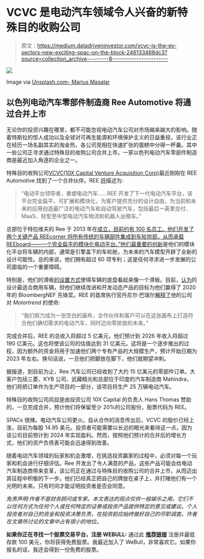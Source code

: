 # VCVC 是电动汽车领域令人兴奋的新特殊目的收购公司

> 原文：<https://medium.datadriveninvestor.com/vcvc-is-the-ev-sectors-new-exciting-spac-on-the-block-246133488dc3?source=collection_archive---------8----------------------->

![](img/239a7caa8452e30fdfe3bf8748e74236.png)

Image via [Unsplash.com- Marius Masalar](https://images.unsplash.com/photo-1474314243412-cd4a79f02c6a?ixid=MXwxMjA3fDB8MHxwaG90by1wYWdlfHx8fGVufDB8fHw%3D&ixlib=rb-1.2.1&auto=format&fit=crop&w=1051&q=80)

## 以色列电动汽车零部件制造商 Ree Automotive 将通过合并上市

无论你的投资兴趣在哪里，都不可能忽视电动汽车公司对市场越来越大的影响。随着特斯拉的惊人成功以及全球对可再生能源和环境保护主义的日益重视，该行业正在经历一场名副其实的淘金热，各公司竞相在快速扩张的蛋糕中分得一杯羹。其中一些公司正寻求通过特殊目的收购公司合并上市。一家以色列电动汽车零部件制造商是最近加入角逐的企业之一。

特殊目的收购公司[VCVC(10X Capital Venture Acquisition Corp)](https://finance.yahoo.com/quote/VCVC?p=VCVC&.tsrc=fin-srch)最近刚刚在 REE Automotive 找到了一个合并伙伴。REE [将](https://ree.auto/about/#:~:text=REE%20Automotive%20is%20an%20electric%20platform%20leader%20reinventing%20e%2Dmobility.&text=REE%20has%20developed%20two%20core,flat%20and%20modular%20electric%20platform.)描述为:

> “电动平台领导者，重塑电动汽车……REE 开发了下一代电动汽车平台，该平台完全扁平、可扩展和模块化，为客户提供充分的设计自由，为当前和未来的应用创造最广泛的电动汽车和自动驾驶汽车，包括最后一英里交付、MaaS、轻型至中型电动汽车物流和机器人出租车。”

总部位于特拉维夫的 Ree 于 2013 年在[成立，目前约有 100 名员工。他们开发了两个关键产品 REEcorner 将所有传统的车辆部件集成到车轮拱部，从而承载 REEboard——一个完全扁平的模块化电动平台。”他们最重要的创新](https://en.everybodywiki.com/REE_Automotive)是他们的模块化平台将车辆的内部，通常是引擎盖下的车轮舱，为未来的汽车模型开辟了全新的设计可能性。总的来说，他们拥有超过 60 项专利；这是任何寻求进一步发展的公司面临的一个重要障碍。

特别是，他们的滑板[的设置方式](https://www.motortrend.com/news/ree-automotive-boards-corners-ces/)使得车辆的底盘看起来像一个滑板。目前，[认为](https://www.motortrend.com/news/ree-automotive-boards-corners-ces/)的设计最适合商用车辆，但他们继续改进和开发动态产品的目标为他们赢得了 2020 年的 BloombergNEF 先锋奖。REE 的首席执行官丹尼尔·巴瑞尔[解释了](https://www.motortrend.com/news/ree-automotive-boards-corners-ces/)他的公司对 *Motortrend* 的使命:

> “我们努力成为一张空白的画布，合作伙伴和客户可以在这张画布上打造符合他们确切需求的电动汽车，同时迈向零排放的未来。”

完成合并后，REE 的总收入将超过 5 亿美元，他们预计到 2026 年收入将超过 190 亿美元。这也将使该公司的估值达到 31 亿美元。这将是一个逐步推出的过程，因为额外的资金将用于加速他们两个专有产品的大规模生产，预计开始日期为 2023 年左右。换句话说，一旦他们把脚放在脚下，他们就期望冲刺。

据报道，到目前为止，Ree 汽车公司已经收到了大约 15 亿美元的零部件订单。大客户包括三菱、KYB 公司、武藏精光和总部位于印度的汽车制造商 Mahindra，他们将把订单作为生产项目的一部分，该项目将生产 25 万辆电动汽车。

特殊目的收购公司风投是由投资公司 10X Capital 的负责人 Hans Thomas 赞助的。一旦完成合并，预计他们将保留至少 20%的公司股份，股票代码为 REE。

SPACs 很辣。电动汽车公司更火。自从合作的消息传出后，VCVC 的股价已经上涨，目前为每股 14.95 美元。投资者可能需要以长远的眼光来看待这一点，因为该公司目前预计到 2024 年实现盈利。然而，按照他们预计的合并后的增长方式，他们的资产负债表可能会迅速得到改善。

随着电动汽车领域的玩家和机会激增，在挑选投资赢家的过程中，必须对每一个玩家和机会进行仔细评估。Ree 开发出了令人满意的产品，这些产品可能会给电动汽车制造商带来变革，该公司正在通过与特殊目的收购公司的合并上市，从而迈出其征程中积极的下一步。他们已经真正把自己的牌放在桌子上，并打赌他们有一个光明的未来。只有时间才能证明投资者是否会同意。

*免责声明:作者不是财务顾问或专家。本文表达的观点仅供一般娱乐之用。它们不以任何方式为任何个人或任何特定的证券或投资产品提供特定的意见或建议。个人投资者对自己的资金和投资决策负责，在投资前应始终做好自己的尽职调查。作者在文章所讨论的文章中占有很小的地位。*

**如果你正在寻找一个股票交易平台，注册 WEBULL:** 通过此 [**推荐链接**](https://www.webull.com/activity?inviteCode=OVX44f91ZFGo&source=invite_gw&inviteSource=wb_oversea) 注册并最低存款 100 美元，你将获得免费股票。我最近加入了 WeBull，非常喜欢它。如果你报名的话，我还会得到一份免费的股票。
